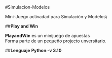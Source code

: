 #Simulacion-Modelos

Mini-Juego activadad para Simulación y Modelos\

##**Play and Win**

**PlayandWin** es un minijuego de apuestas\
Forma parte de un pequeño projecto unversitario.

##**Lenguaje**
**Python -v 3.10**